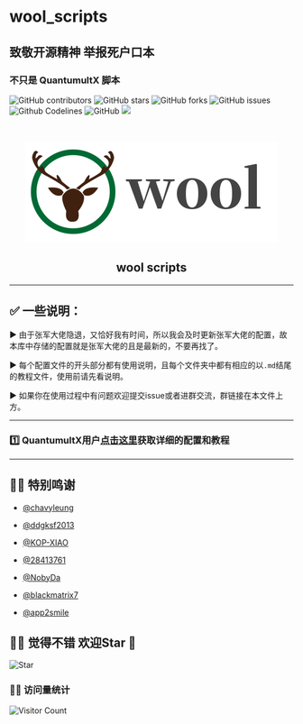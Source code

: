 # wool_scripts
## 致敬开源精神 举报死户口本

### 不只是 QuantumultX 脚本

![GitHub contributors](https://img.shields.io/github/contributors/fmz200/wool_scripts?style=for-the-badge)
![GitHub stars](https://img.shields.io/github/stars/fmz200/wool_scripts?color=ffd700&style=for-the-badge)
![GitHub forks](https://img.shields.io/github/forks/fmz200/wool_scripts?color=60c5ba&style=for-the-badge)
![GitHub issues](https://img.shields.io/github/issues/fmz200/wool_scripts?color=1E90FF&style=for-the-badge)
![Github Codelines](https://img.shields.io/tokei/lines/github/fmz200/wool_scripts?style=for-the-badge)
![GitHub](https://img.shields.io/github/license/fmz200/wool_scripts?style=for-the-badge)
[![](https://img.shields.io/badge/-t.me/quguanggao-3db6f1?style=for-the-badge&logo=Telegram&logoColor=2ca5e0)](https://t.me/quguanggao)

<br />

<p align="center">
  <a href="https://github.com/fmz200/wool_scripts">
    <img src="pic/logo/wool_logo.png" alt="Logo" width="448" height="180">
  </a>

<h2 align="center">wool scripts</h2>
</p>

---

## ✅ 一些说明：
▶️ 由于张军大佬隐退，又恰好我有时间，所以我会及时更新张军大佬的配置，故本库中存储的配置就是张军大佬的且是最新的，不要再找了。

▶️ 每个配置文件的开头部分都有使用说明，且每个文件夹中都有相应的以`.md`结尾的教程文件，使用前请先看说明。

▶️ 如果你在使用过程中有问题欢迎提交issue或者进群交流，群链接在本文件上方。

---

### 1️⃣ QuantumultX用户[点击这里](QuantumultX/README.md)获取详细的配置和教程

---

## 🧚‍♂️ 特别鸣谢
* [@chavyleung](https://github.com/chavyleung)

* [@ddgksf2013](https://github.com/ddgksf2013)

* [@KOP-XIAO](https://github.com/KOP-XIAO)

* [@28413761](https://github.com/fmz200)

* [@NobyDa](https://github.com/NobyDa)

* [@blackmatrix7](https://github.com/blackmatrix7)

* [@app2smile](https://github.com/app2smile)



## 🧚‍♀️ 觉得不错 欢迎Star 🌟

![Star](https://api.star-history.com/svg?repos=fmz200/wool_scripts&type=Date)

### 🧚‍♀️ 访问量统计
![Visitor Count](https://profile-counter.glitch.me/fmz200/count.svg)

